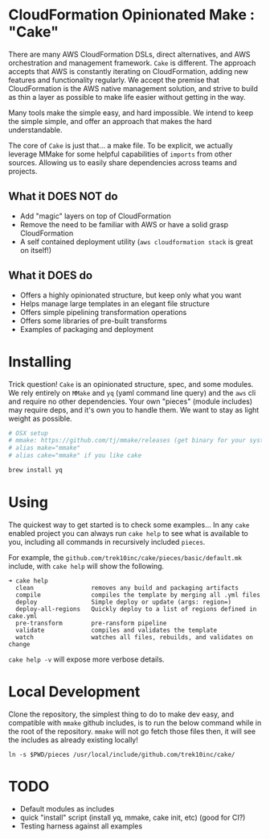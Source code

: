 # CloudFormation Opinionated Make : "Cake"

There are many AWS CloudFormation DSLs, direct alternatives, and AWS orchestration and management framework. `Cake` is different. The approach accepts that AWS is constantly iterating on CloudFormation, adding new features and functionality regularly. We accept the premise that CloudFormation is the AWS native management solution, and strive to build as thin a layer as possible to make life easier without getting in the way.

Many tools make the simple easy, and hard impossible. We intend to keep the simple simple, and offer an approach that makes the hard understandable.

The core of `Cake` is just that... a make file. To be explicit, we actually leverage MMake for some helpful capabilities of `imports` from other sources. Allowing us to easily share dependencies across teams and projects.

## What it DOES NOT do

- Add "magic" layers on top of CloudFormation
- Remove the need to be familiar with AWS or have a solid grasp CloudFormation
- A self contained deployment utility (`aws cloudformation stack` is great on itself!)

## What it DOES do

- Offers a highly opinionated structure, but keep only what you want
- Helps manage large templates in an elegant file structure
- Offers simple pipelining transformation operations
- Offers some libraries of pre-built transforms
- Examples of packaging and deployment

# Installing

Trick question! `Cake` is an opinionated structure, spec, and some modules. We rely entirely on `MMake` and `yq` (yaml command line query) and the `aws`  cli and require no other dependencies. Your own "pieces" (module includes) may require deps, and it's own you to handle them. We want to stay as light weight as possible.

```bash
# OSX setup
# mmake: https://github.com/tj/mmake/releases (get binary for your system, drop it somewhere in your path /usr/local/bin/mmake for example)
# alias make="mmake"
# alias cake="mmake" if you like cake

brew install yq
```

# Using

The quickest way to get started is to check some examples...
In any `cake` enabled project you can always run `cake help` to see what is available to you, including all commands in recursively included `pieces`.

For example, the `github.com/trek10inc/cake/pieces/basic/default.mk` include, with `cake help` will show the following.

```
➜ cake help
  clean                removes any build and packaging artifacts
  compile              compiles the template by merging all .yml files
  deploy               Simple deploy or update (args: region=)
  deploy-all-regions   Quickly deploy to a list of regions defined in cake.yml
  pre-transform        pre-ransform pipeline
  validate             compiles and validates the template
  watch                watches all files, rebuilds, and validates on change
```

`cake help -v` will expose more verbose details.

# Local Development

Clone the repository, the simplest thing to do to make dev easy, and compatible with `mmake` github includes, is to run the below command while in the root of the repository. `mmake` will not go fetch those files then, it will see the includes as already existing locally!

`ln -s $PWD/pieces /usr/local/include/github.com/trek10inc/cake/`

# TODO

- Default modules as includes
- quick "install" script (install yq, mmake, cake init, etc) (good for CI?)
- Testing harness against all examples
